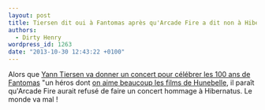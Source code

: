 ```yaml
---
layout: post
title: Tiersen dit oui à Fantomas après qu'Arcade Fire a dit non à Hibernatus
authors:
  - Dirty Henry
wordpress_id: 1263
date: "2013-10-30 12:43:22 +0100"
---
```


Alors que
[Yann Tiersen va donner un concert pour célébrer les 100 ans de Fantomas](http://www.infoconcert.com/news/yann-tiersen-redonne-vie-a-fantomas-au-theatre-du-chatelet-8900.html) "un héros dont [on aime beaucoup les films de Hunebelle](784"),
il paraît qu'Arcade Fire aurait refusé de faire un concert hommage à Hibernatus.
Le monde va mal !
